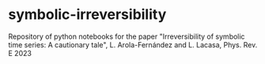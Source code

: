 # symbolic-irreversibility
Repository of python notebooks for the paper "Irreversibility of symbolic time series: A cautionary tale", L. Arola-Fernández and L. Lacasa, Phys. Rev. E 2023 
